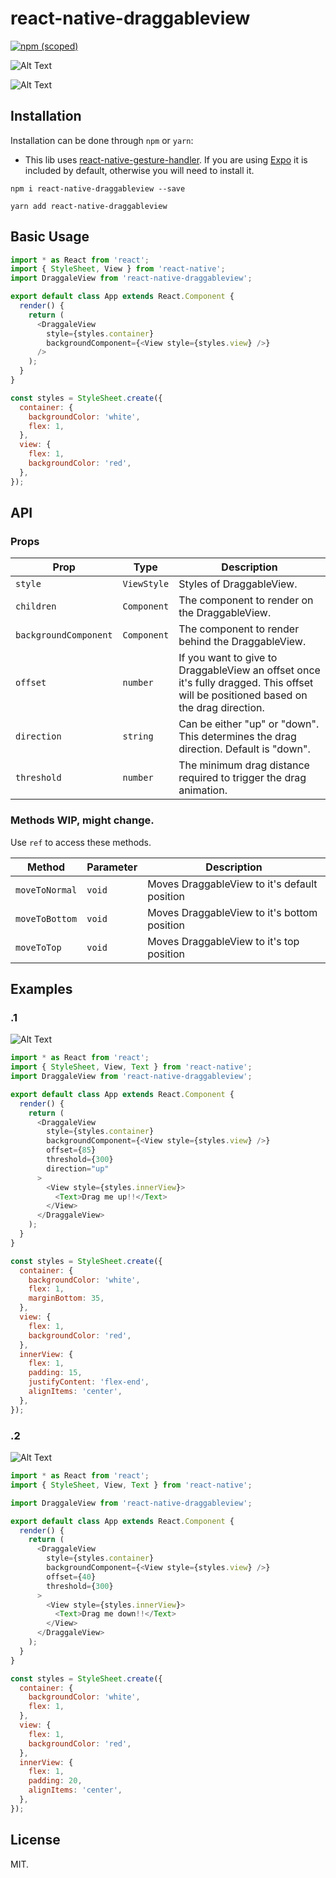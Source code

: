 # react-native-draggableview

[![npm (scoped)](https://img.shields.io/npm/v/draggableview.svg)](https://www.npmjs.com/package/draggableview) 

![Alt Text](https://cdn.discordapp.com/attachments/172177937594843136/478293517924433920/ex2.gif)

![Alt Text](https://cdn.discordapp.com/attachments/172177937594843136/478293504930611200/ex1.gif)

## Installation

Installation can be done through `npm` or `yarn`:

- This lib uses [react-native-gesture-handler](https://github.com/kmagiera/react-native-gesture-handler). If you are using [Expo](https://expo.io/) it is included by default, otherwise you will need to install it.

```shell
npm i react-native-draggableview --save
```

```shell
yarn add react-native-draggableview
```

## Basic Usage

```js
import * as React from 'react';
import { StyleSheet, View } from 'react-native';
import DraggaleView from 'react-native-draggableview';

export default class App extends React.Component {
  render() {
    return (
      <DraggaleView
        style={styles.container}
        backgroundComponent={<View style={styles.view} />}
      />
    );
  }
}

const styles = StyleSheet.create({
  container: {
    backgroundColor: 'white',
    flex: 1,
  },
  view: {
    flex: 1,
    backgroundColor: 'red',
  },
});
```

## API

### Props

| **Prop**              | **Type**    | **Description**                                                                                                                     |
| --------------------- | ----------- | ----------------------------------------------------------------------------------------------------------------------------------- |
| `style`               | `ViewStyle` | Styles of DraggableView.                                                                                                            |
| `children`            | `Component` | The component to render on the DraggableView.                                                                                       |
| `backgroundComponent` | `Component` | The component to render behind the DraggableView.                                                                                   |
| `offset`              | `number`    | If you want to give to DraggableView an offset once it's fully dragged. This offset will be positioned based on the drag direction. |
| `direction`           | `string`    | Can be either "up" or "down". This determines the drag direction. Default is "down".                                                |
| `threshold`           | `number`    | The minimum drag distance required to trigger the drag animation.                                                                   |

### Methods WIP, might change.

Use `ref` to access these methods.

| **Method**     | **Parameter** | **Description**                              |
| -------------- | ------------- | -------------------------------------------- |
| `moveToNormal` | `void`        | Moves DraggableView to it's default position |
| `moveToBottom` | `void`        | Moves DraggableView to it's bottom position  |
| `moveToTop`    | `void`        | Moves DraggableView to it's top position     |

## Examples

### .1

![Alt Text](https://cdn.discordapp.com/attachments/172177937594843136/478293517924433920/ex2.gif)

```js
import * as React from 'react';
import { StyleSheet, View, Text } from 'react-native';
import DraggaleView from 'react-native-draggableview';

export default class App extends React.Component {
  render() {
    return (
      <DraggaleView
        style={styles.container}
        backgroundComponent={<View style={styles.view} />}
        offset={85}
        threshold={300}
        direction="up"
      >
        <View style={styles.innerView}>
          <Text>Drag me up!!</Text>
        </View>
      </DraggaleView>
    );
  }
}

const styles = StyleSheet.create({
  container: {
    backgroundColor: 'white',
    flex: 1,
    marginBottom: 35,
  },
  view: {
    flex: 1,
    backgroundColor: 'red',
  },
  innerView: {
    flex: 1,
    padding: 15,
    justifyContent: 'flex-end',
    alignItems: 'center',
  },
});
```

### .2

![Alt Text](https://cdn.discordapp.com/attachments/172177937594843136/478295647070715904/ex3.gif)

```js
import * as React from 'react';
import { StyleSheet, View, Text } from 'react-native';

import DraggaleView from 'react-native-draggableview';

export default class App extends React.Component {
  render() {
    return (
      <DraggaleView
        style={styles.container}
        backgroundComponent={<View style={styles.view} />}
        offset={40}
        threshold={300}
      >
        <View style={styles.innerView}>
          <Text>Drag me down!!</Text>
        </View>
      </DraggaleView>
    );
  }
}

const styles = StyleSheet.create({
  container: {
    backgroundColor: 'white',
    flex: 1,
  },
  view: {
    flex: 1,
    backgroundColor: 'red',
  },
  innerView: {
    flex: 1,
    padding: 20,
    alignItems: 'center',
  },
});
```

## License

MIT.
